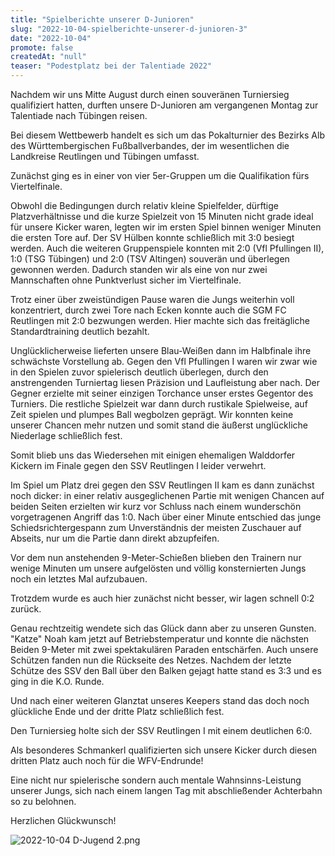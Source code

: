 ```yaml
---
title: "Spielberichte unserer D-Junioren"
slug: "2022-10-04-spielberichte-unserer-d-junioren-3"
date: "2022-10-04"
promote: false
createdAt: "null"
teaser: "Podestplatz bei der Talentiade 2022"
---
```

Nachdem wir uns Mitte August durch einen souveränen Turniersieg qualifiziert hatten, durften unsere D-Junioren am vergangenen Montag zur Talentiade nach Tübingen reisen.

Bei diesem Wettbewerb handelt es sich um das Pokalturnier des Bezirks Alb des Württembergischen Fußballverbandes, der im wesentlichen die Landkreise Reutlingen und Tübingen umfasst.

Zunächst ging es in einer von vier 5er-Gruppen um die Qualifikation fürs Viertelfinale.

Obwohl die Bedingungen durch relativ kleine Spielfelder, dürftige Platzverhältnisse und die kurze Spielzeit von 15 Minuten nicht grade ideal für unsere Kicker waren, legten wir im ersten Spiel binnen weniger Minuten die ersten Tore auf. Der SV Hülben konnte schließlich mit 3:0 besiegt werden. Auch die weiteren Gruppenspiele konnten mit 2:0 (Vfl Pfullingen II), 1:0 (TSG Tübingen) und 2:0 (TSV Altingen) souverän und überlegen gewonnen werden. Dadurch standen wir als eine von nur zwei Mannschaften ohne Punktverlust sicher im Viertelfinale.

Trotz einer über zweistündigen Pause waren die Jungs weiterhin voll konzentriert, durch zwei Tore nach Ecken konnte auch die SGM FC Reutlingen mit 2:0 bezwungen werden. Hier machte sich das freitägliche Standardtraining deutlich bezahlt.

Unglücklicherweise lieferten unsere Blau-Weißen dann im Halbfinale ihre schwächste Vorstellung ab. Gegen den Vfl Pfullingen I waren wir zwar wie in den Spielen zuvor spielerisch deutlich überlegen, durch den anstrengenden Turniertag liesen Präzision und Laufleistung aber nach. Der Gegner erzielte mit seiner einzigen Torchance unser erstes Gegentor des Turniers. Die restliche Spielzeit war dann durch rustikale Spielweise, auf Zeit spielen und plumpes Ball wegbolzen geprägt. Wir konnten keine unserer Chancen mehr nutzen und somit stand die äußerst unglückliche Niederlage schließlich fest.

Somit blieb uns das Wiedersehen mit einigen ehemaligen Walddorfer Kickern im Finale gegen den SSV Reutlingen I leider verwehrt.

Im Spiel um Platz drei gegen den SSV Reutlingen II kam es dann zunächst noch dicker: in einer relativ ausgeglichenen Partie mit wenigen Chancen auf beiden Seiten erzielten wir kurz vor Schluss nach einem wunderschön vorgetragenen Angriff das 1:0. Nach über einer Minute entschied das junge Schiedsrichtergespann zum Unverständnis der meisten Zuschauer auf Abseits, nur um die Partie dann direkt abzupfeifen.

Vor dem nun anstehenden 9-Meter-Schießen blieben den Trainern nur wenige Minuten um unsere aufgelösten und völlig konsternierten Jungs noch ein letztes Mal aufzubauen.

Trotzdem wurde es auch hier zunächst nicht besser, wir lagen schnell 0:2 zurück.

Genau rechtzeitig wendete sich das Glück dann aber zu unseren Gunsten. "Katze" Noah kam jetzt auf Betriebstemperatur und konnte die nächsten Beiden 9-Meter mit zwei spektakulären Paraden entschärfen. Auch unsere Schützen fanden nun die Rückseite des Netzes. Nachdem der letzte Schütze des SSV den Ball über den Balken gejagt hatte stand es 3:3 und es ging in die K.O. Runde.

Und nach einer weiteren Glanztat unseres Keepers stand das doch noch glückliche Ende und der dritte Platz schließlich fest.

Den Turniersieg holte sich der SSV Reutlingen I mit einem deutlichen 6:0.

Als besonderes Schmankerl qualifizierten sich unsere Kicker durch diesen dritten Platz auch noch für die WFV-Endrunde!

Eine nicht nur spielerische sondern auch mentale Wahnsinns-Leistung unserer Jungs, sich nach einem langen Tag mit abschließender Achterbahn so zu belohnen.

Herzlichen Glückwunsch!

![2022-10-04 D-Jugend 2.png](/uploads/2022_10_04_D_Jugend_2_005ad61d30.png)
